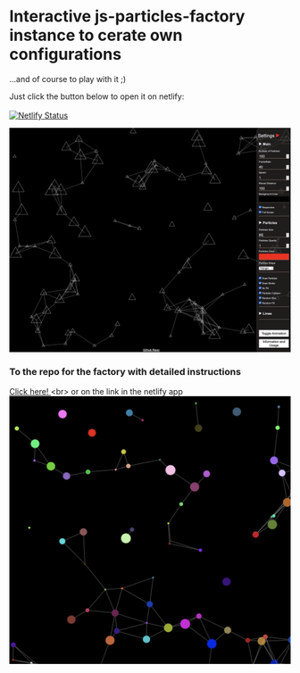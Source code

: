 # Interactive js-particles-factory instance to cerate own configurations

...and of course to play with it ;)

Just click the button below to open it on netlify:<br><br>
  [![Netlify Status](https://api.netlify.com/api/v1/badges/ba7818d0-76da-49a3-bd61-e75e9c130101/deploy-status)](https://particles-factory.netlify.app/)

![PartilesFactory_Image](/Particles-Factory.png)


### To the repo for the factory with detailed instructions
[Click here! ](https://github.com/BarbWire-1/js-particles-factory")<br>
or on the link in the netlify app
![factory-image](/factory-img.png)